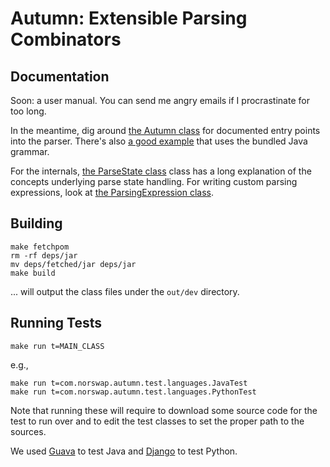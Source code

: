 # Autumn: Extensible Parsing Combinators

## Documentation

Soon: a user manual. You can send me angry emails if I procrastinate for too
long.

In the meantime, dig around [the Autumn class][autumn] for documented entry
points into the parser. There's also [a good example][java-example] that uses
the bundled Java grammar.

For the internals, [the ParseState class][parse-state] class has a long
explanation of the concepts underlying parse state handling. For writing custom
parsing expressions, look at [the ParsingExpression class][parsing-exp].

[autumn]: https://github.com/norswap/autumn/blob/master/src/com/norswap/autumn/Autumn.java

[java-example]:
https://github.com/norswap/autumn/blob/master/src/com/norswap/autumn/test/languages/JavaTest.java

[parse-state]:
https://github.com/norswap/autumn/blob/master/src/com/norswap/autumn/parsing/state/ParseState.java

[parsing-exp]:
https://github.com/norswap/autumn/blob/master/src/com/norswap/autumn/parsing/ParsingExpression.java

## Building

    make fetchpom
    rm -rf deps/jar
    mv deps/fetched/jar deps/jar
    make build

... will output the class files under the `out/dev` directory.

## Running Tests

    make run t=MAIN_CLASS

e.g.,

    make run t=com.norswap.autumn.test.languages.JavaTest
    make run t=com.norswap.autumn.test.languages.PythonTest
    
Note that running these will require to download some source code for the test to run over and to
edit the test classes to set the proper path to the sources.

We used [Guava][guava] to test Java and [Django][django] to test Python.

[guava]: https://github.com/google/guava/releases/tag/v18.0-rc2
[django]: https://github.com/django/django/releases/tag/1.9
